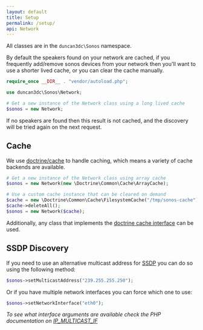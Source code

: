 ```yaml
---
layout: default
title: Setup
permalink: /setup/
api: Network
---
```


All classes are in the `duncan3dc\Sonos` namespace.

By default the speakers found on your network are cached, if you frequently add/remove sonos devices from your network then you'll want to use a shorter lived cache, or you can clear the cache manually.

```php
require_once __DIR__ . "vendor/autoload.php";

use duncan3dc\Sonos\Network;

# Get a new instance of the Network class using a long lived cache
$sonos = new Network;
```

<p class="message-info">If no speakers are found then this result is not cached, and the discovery will be tried again on the next request.</p>


Cache
-----

We use [doctrine/cache](//doctrine-common.readthedocs.org/en/latest/reference/caching.html) to handle caching, which means a variety of cache backends are available.

```php
# Get a new instance of the Network class using array cache
$sonos = new Network(new \Doctrine\Common\Cache\ArrayCache);

# Use a custom cache instance that can be cleared on demand
$cache = new \Doctrine\Common\Cache\FilesystemCache("/tmp/sonos-cache");
$cache->deleteAll();
$sonos = new Network($cache);
```


Additionally, any class that implements the [doctrine cache interface](//github.com/doctrine/cache/blob/master/lib/Doctrine/Common/Cache/Cache.php) can be used.


SSDP Discovery
--------------

If you need to use an alternative multicast address for [SSDP](//en.wikipedia.org/wiki/Simple_Service_Discovery_Protocol) you can do so using the following method:

```php
$sonos->setMulticastAddress("239.255.255.250");
```

Or if you have multiple network interfaces you can force which one to use:

```php
$sonos->setNetworkInterface("eth0");
```

_To see what interface arguments are available check the PHP documentation on [IP_MULTICAST_IF](http://php.net/manual/en/function.socket-get-option.php)_
